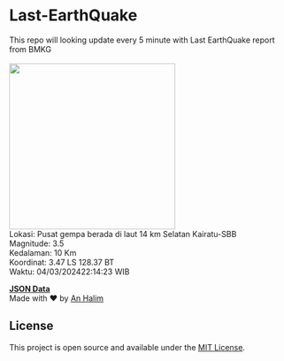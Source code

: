 # Last-EarthQuake
This repo will looking update every 5 minute with Last EarthQuake report from BMKG
<br>
<br>
<img src="https://static.bmkg.go.id/20240304221423.mmi.jpg" width="300"/>
<br>
Lokasi: Pusat gempa berada di laut 14 km Selatan Kairatu-SBB <br>
Magnitude: 3.5 <br>
Kedalaman: 10 Km <br>
Koordinat: 3.47 LS 128.37 BT <br>
Waktu: 04/03/202422:14:23 WIB <br>

<a href="./data/data.json">**JSON Data**</a>
<br>
Made with ❤️ by <a href="https://github.com/an-halim">An Halim</a>
## License

This project is open source and available under the [MIT License](LICENSE).
